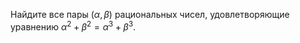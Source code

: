 Найдите все пары $\left( {\alpha ,\beta } \right)$   рациональных чисел, удовлетворяющие уравнению  $\alpha ^2  + \beta ^2  = \alpha ^3  + \beta ^3.$